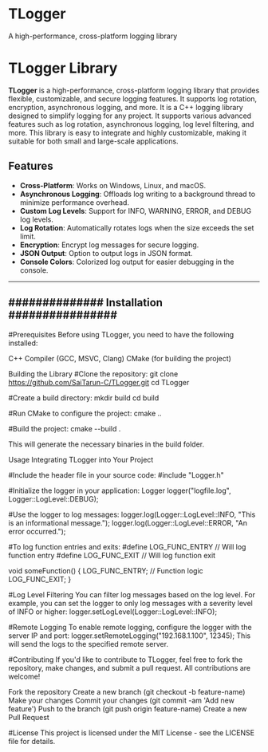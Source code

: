# TLogger
A high-performance, cross-platform logging library

# TLogger Library

**TLogger** is a high-performance, cross-platform logging library that provides flexible, customizable, and secure logging features. It supports log rotation, encryption, asynchronous logging, and more.
It is a C++ logging library designed to simplify logging for any project. It supports various advanced features such as log rotation, asynchronous logging, log level filtering, and more. This library is easy to integrate and highly customizable, making it suitable for both small and large-scale applications.

## Features

- **Cross-Platform**: Works on Windows, Linux, and macOS.
- **Asynchronous Logging**: Offloads log writing to a background thread to minimize performance overhead.
- **Custom Log Levels**: Support for INFO, WARNING, ERROR, and DEBUG log levels.
- **Log Rotation**: Automatically rotates logs when the size exceeds the set limit.
- **Encryption**: Encrypt log messages for secure logging.
- **JSON Output**: Option to output logs in JSON format.
- **Console Colors**: Colorized log output for easier debugging in the console.

--------------------------------------------
############## Installation ################
--------------------------------------------
#Prerequisites
Before using TLogger, you need to have the following installed:

C++ Compiler (GCC, MSVC, Clang)
CMake (for building the project)

Building the Library
#Clone the repository:
git clone https://github.com/SaiTarun-C/TLogger.git
cd TLogger

#Create a build directory:
mkdir build
cd build

#Run CMake to configure the project:
cmake ..

#Build the project:
cmake --build .

This will generate the necessary binaries in the build folder.

Usage
Integrating TLogger into Your Project

#Include the header file in your source code:
#include "Logger.h"

#Initialize the logger in your application:
Logger logger("logfile.log", Logger::LogLevel::DEBUG);

#Use the logger to log messages:
logger.log(Logger::LogLevel::INFO, "This is an informational message.");
logger.log(Logger::LogLevel::ERROR, "An error occurred.");

#To log function entries and exits:
#define LOG_FUNC_ENTRY  // Will log function entry
#define LOG_FUNC_EXIT   // Will log function exit

void someFunction() {
    LOG_FUNC_ENTRY;
    // Function logic
    LOG_FUNC_EXIT;
}

#Log Level Filtering
You can filter log messages based on the log level. For example, you can set the logger to only log messages with a severity level of INFO or higher:
logger.setLogLevel(Logger::LogLevel::INFO);

#Remote Logging
To enable remote logging, configure the logger with the server IP and port:
logger.setRemoteLogging("192.168.1.100", 12345);
This will send the logs to the specified remote server.

#Contributing
If you'd like to contribute to TLogger, feel free to fork the repository, make changes, and submit a pull request. All contributions are welcome!

Fork the repository
Create a new branch (git checkout -b feature-name)
Make your changes
Commit your changes (git commit -am 'Add new feature')
Push to the branch (git push origin feature-name)
Create a new Pull Request

#License
This project is licensed under the MIT License - see the LICENSE file for details.
